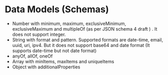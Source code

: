 # Data Models (Schemas)

- Number with minimum, maximum, exclusiveMinimum, exclusiveMaximum and multipleOf (as per JSON schema 4 draft ) . It does not support integer. 
- String with format and pattern. Supported formats are date-time, email, uuid, uri, ipv4. But it does not support base64 and date format (It supports date-time but not date format)
- anyOf, allOf, oneOf 
- Array with minItems, maxItems and uniqueItems
- Object with additionalProperties



